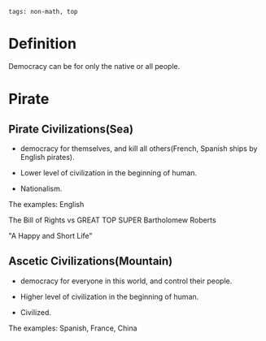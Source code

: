 ```
tags: non-math, top
```
# Definition

Democracy can be for only the native or all people.

# Pirate

## Pirate Civilizations(Sea)

- democracy for themselves, and kill all others(French, Spanish ships by English pirates).

- Lower level of civilization in the beginning of human.

- Nationalism.

The examples: English

The Bill of Rights vs GREAT TOP SUPER Bartholomew Roberts

"A Happy and Short Life"

## Ascetic Civilizations(Mountain)

- democracy for everyone in this world, and control their people.

- Higher level of civilization in the beginning of human.

- Civilized.

The examples: Spanish, France, China

<!--
La démocratie en Allemagne / France est meilleure pour la Chine. Espagnol, français, allemand
-->